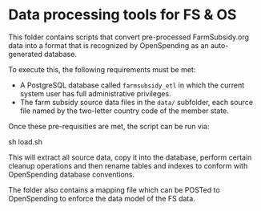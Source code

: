 Data processing tools for FS & OS
=================================

This folder contains scripts that convert pre-processed FarmSubsidy.org
data into a format that is recognized by OpenSpending as an
auto-generated database.

To execute this, the following requirements must be met:

* A PostgreSQL database called `farmsubsidy_etl` in which the current
  system user has full administrative privileges. 
* The farm subsidy source data files in the `data/` subfolder, each 
  source file named by the two-letter country code of the member state.

Once these pre-requisities are met, the script can be run via:

  sh load.sh

This will extract all source data, copy it into the database, perform
certain cleanup operations and then rename tables and indexes to conform
with OpenSpending database conventions.

The folder also contains a mapping file which can be POSTed to
OpenSpending to enforce the data model of the FS data.

